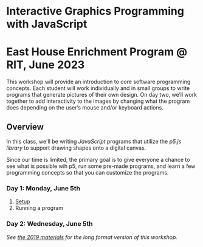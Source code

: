 # **Interactive Graphics Programming with JavaScript**
# East House Enrichment Program @ RIT, June 2023
This workshop will provide an introduction to core software programming concepts. Each student will work individually and in small groups to write programs that generate pictures of their own design. On day two, we’ll work together to add interactivity to the images by changing what the program does depending on the user’s mouse and/or keyboard actions. 

## Overview
In this class, we'll be writing *JavaScript* programs that utilize the *p5.js library* to support drawing shapes onto a digital canvas.

Since our time is limited, the primary goal is to give everyone a chance to see what is possible wih p5, run some pre-made programs, and learn a few programming concepts so that you can customize the programs.

### Day 1: Monday, June 5th

1. [Setup](topics/Setup.md)
2. Running a program

### Day 2: Wednesday, June 5th



*See [the 2019 materials](2019/README.md) for the long format version of this workshop.*
